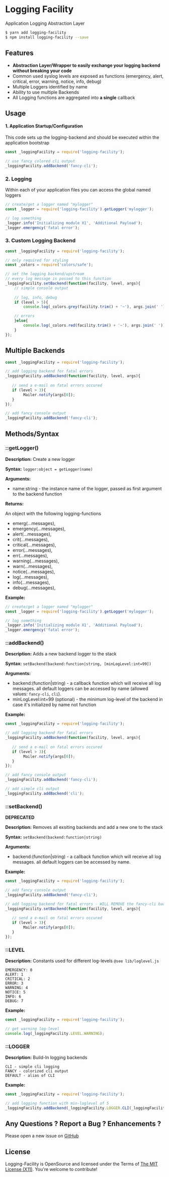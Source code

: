 Logging Facility
================

Application Logging Abstraction Layer

```bash
$ yarn add logging-facility
$ npm install logging-facility --save
```

Features
--------

* **Abstraction Layer/Wrapper to easily exchange your logging backend without breaking your code**
* Common used syslog levels are exposed as functions (emergency, alert, critical, error, warning, notice, info, debug)
* Multiple Loggers identified by name
* Ability to use multiple Backends
* All Logging functions are aggregated into **a single** callback

Usage
---------

#### 1. Application Startup/Configuration ####

This code sets up the logging-backend and should be executed within the application bootstrap

```js
const _loggingFacility = require('logging-facility');

// use fancy colored cli output
_loggingFacility.addBackend('fancy-cli');
```

### 2. Logging ###

Within each of your application files you can access the global named loggers

```js
// create/get a logger named "mylogger"
const _logger = require('logging-facility').getLogger('mylogger');

// log something
_logger.info('Initializing module X1', 'Additional Payload');
_logger.emergency('fatal error');
```

### 3. Custom Logging Backend ###

```js
const _loggingFacility = require('logging-facility');

// only required for styling 
const _colors = require('colors/safe');

// set the logging backend/upstream
// every log message is passed to this function
_loggingFacility.setBackend(function(facility, level, args){
    // simple console output
    
    // log, info, debug
    if (level > 5){
        console.log(_colors.grey(facility.trim() + '~'), args.join(' '));

    // errors
    }else{
        console.log(_colors.red(facility.trim() + '~'), args.join(' '));
    }
});
```

Multiple Backends
-----------------------------
```js
const _loggingFacility = require('logging-facility');

// add logging backend for fatal errors
_loggingFacility.addBackend(function(facility, level, args){
   
   // send a e-mail on fatal errors occured
   if (level > 3){
        Mailer.notify(args[0]);
   }
});

// add fancy console output
_loggingFacility.addBackend('fancy-cli');
```

Methods/Syntax
------------------------------

### ::getLogger() ###

**Description:** Create a new logger

**Syntax:** `logger:object = getLogger(name)`

**Arguments:**

 * name:string - the instance name of the logger, passed as first argument to the backend function

**Returns:**

An object with the following logging-functions

 * emerg(...messages),
 * emergency(...messages),
 * alert(...messages),
 * crit(...messages),
 * critical(...messages),
 * error(...messages),
 * err(...messages),
 * warning(...messages),
 * warn(...messages),
 * notice(...messages),
 * log(...messages),
 * info(...messages),
 * debug(...messages),

**Example:**

```js
// create/get a logger named "mylogger"
const _logger = require('logging-facility').getLogger('mylogger');

// log something
_logger.info('Initializing module X1', 'Additional Payload');
_logger.emergency('fatal error');
```

### ::addBackend() ###

**Description:** Adds a new backend logger to the stack

**Syntax:** `setBackend(backend:function|string, [minLogLevel:int=99])`

**Arguments:**

 * backend:(function|string) - a callback function which will receive all log messages. all default loggers can be accessed by name (allowed values: `fancy-cli`, `cli`).
 * minLogLevel:int=99 (optional) - the minimum log-level of the backend in case it's initialized by name not function

**Example:**
```js
const _loggingFacility = require('logging-facility');

// add logging backend for fatal errors
_loggingFacility.addBackend(function(facility, level, args){
   
   // send a e-mail on fatal errors occured
   if (level > 3){
        Mailer.notify(args[0]);
   }
});

// add fancy console output
_loggingFacility.addBackend('fancy-cli');

// add simple cli output
_loggingFacility.addBackend('cli');
```

### ::setBackend() ###

**DEPRECATED**

**Description:** Removes all exsiting backends and add a new one to the stack

**Syntax:** `setBackend(backend:function|string)`

**Arguments:**

 * backend:(function|string) - a callback function which will receive all log messages. all default loggers can be accessed by name.

 **Example:**
```js
const _loggingFacility = require('logging-facility');

// add fancy console output
_loggingFacility.addBackend('fancy-cli');

// add logging backend for fatal errors - WILL REMOVE the fancy-cli backend added previously!
_loggingFacility.setBackend(function(facility, level, args){
   
   // send a e-mail on fatal errors occured
   if (level > 3){
        Mailer.notify(args[0]);
   }
});
```

### ::LEVEL ###

**Description:** Constants used for different log-levels `@see lib/loglevel.js`

```
EMERGENCY: 0
ALERT: 1
CRITICAL: 2
ERROR: 3
WARNING: 4
NOTICE: 5
INFO: 6
DEBUG: 7
```

**Example:**

```js
const _loggingFacility = require('logging-facility');

// get warning log-level
console.log(_loggingFacility.LEVEL.WARNING);
```

### ::LOGGER ###

**Description:** Build-In logging backends

```
CLI - simple cli logging
FANCY - colorized cli output
DEFAULT - alias of CLI
```

**Example:**

```js
const _loggingFacility = require('logging-facility');

// add logging function with min-loglevel of 5
_loggingFacility.addBackend(_loggingFacility.LOGGER.CLI(_loggingFacility.LEVEL.NOTICE));
```

Any Questions ? Report a Bug ? Enhancements ?
---------------------------------------------
Please open a new issue on [GitHub](https://github.com/AndiDittrich/Node.Logging-Facility/issues)

License
-------
Logging-Facility is OpenSource and licensed under the Terms of [The MIT License (X11)](http://opensource.org/licenses/MIT). You're welcome to contribute!